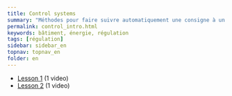 ```yaml
---
title: Control systems
summary: "Méthodes pour faire suivre automatiquement une consigne à un équipement"
permalink: control_intro.html
keywords: bâtiment, énergie, régulation
tags: [régulation]
sidebar: sidebar_en
topnav: topnav_en
folder: en
---
```


* [Lesson 1](/control_1.html) (1 video)
* [Lesson 2](/control_2.html) (1 video)
